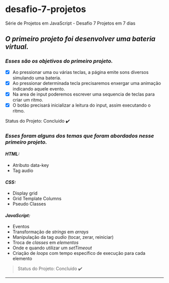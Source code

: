 # desafio-7-projetos
Série de Projetos em JavaScript - Desafio 7 Projetos em 7 dias 

## *O primeiro projeto foi desenvolver uma bateria virtual.*

### *Esses são os objetivos do primeiro projeto.*

- [X] Ao pressionar uma ou várias teclas, a página emite sons diversos simulando uma bateria.
- [X] Ao pressionar determinada tecla precisaremos enxergar uma animação indicando aquele evento.
- [X] Na area de input poderemos escrever uma sequencia de teclas para criar um ritmo.
- [X] O botão precisará inicializar a leitura do input, assim executando o ritmo.

Status do Projeto: Concluido :heavy_check_mark:

### *Esses foram alguns dos temas que foram abordados nesse primeiro projeto.*

#### *HTML:*
<ul>
    <li>Atributo data-key</li>
    <li>Tag audio</li>
</ul>

#### *CSS:*
<ul>
    <li>Display grid</li>
    <li>Grid Template Columns</li>
    <li>Pseudo Classes</li>
</ul>

#### *JavaScript:*
<ul>
    <li>Eventos</li>
    <li>Transformação de <em>strings</em> em <em>arrays</em></li>
    <li>Manipulação da tag <em>audio</em> (tocar, zerar, reiniciar)</li>
    <li>Troca de <em>classes</em> em <em>elementos</em></li>
    <li>Onde e quando utilizar um <em>setTimeout</em></li>
    <li>Criação de <em>loops</em> com tempo específico de execução para cada elemento</li>
</ul>

> Status do Projeto: Concluido :heavy_check_mark:

---
